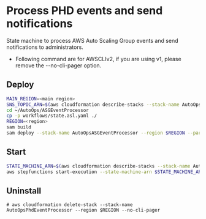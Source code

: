 # Process PHD events and send notifications

State machine to process AWS Auto Scaling Group events and send notifications to administrators.



* Following command are for AWSCLIv2, if you are using v1, please remove the --no-cli-pager option.

## Deploy 

``` bash
MAIN_REGION=<main region>
SNS_TOPIC_ARN=$(aws cloudformation describe-stacks --stack-name AutoOpsCommon --region $MAIN_REGION --no-cli-pager --query 'Stacks[0].Outputs[?OutputKey==`SNSTopic`].OutputValue' --output text)
cd ~/AutoOps/ASGEventProcessor
cp -p workflows/state.asl.yaml ./
REGION=<region>
sam build
sam deploy --stack-name AutoOpsASGEventProcessor --region $REGION --parameter-overrides SnsTopicArn=$SNS_TOPIC_ARN --confirm-changeset --resolve-s3 --capabilities CAPABILITY_IAM
```

## Start

``` bash
STATE_MACHINE_ARN=$(aws cloudformation describe-stacks --stack-name AutoOpsASGEventProcessor --region $REGION --no-cli-pager --query 'Stacks[0].Outputs[?OutputKey==`PhdEventProcessor`].OutputValue' --output text)
aws stepfunctions start-execution --state-machine-arn $STATE_MACHINE_ARN --input file://./examples/Phd_event_example.json --region $REGION --no-cli-pager
```

## Uninstall

```
# aws cloudformation delete-stack --stack-name AutoOpsPhdEventProcessor --region $REGION --no-cli-pager
```
